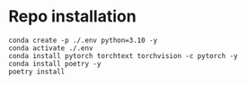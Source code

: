 # Repo installation

```
conda create -p ./.env python=3.10 -y
conda activate ./.env 
conda install pytorch torchtext torchvision -c pytorch -y
conda install poetry -y
poetry install
```